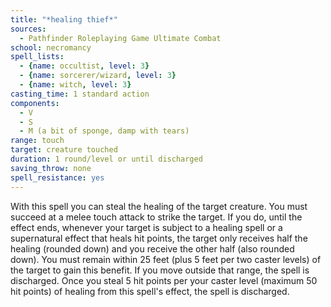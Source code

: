 ```yaml
---
title: "*healing thief*"
sources:
  - Pathfinder Roleplaying Game Ultimate Combat
school: necromancy
spell_lists:
  - {name: occultist, level: 3}
  - {name: sorcerer/wizard, level: 3}
  - {name: witch, level: 3}
casting_time: 1 standard action
components:
  - V
  - S
  - M (a bit of sponge, damp with tears)
range: touch
target: creature touched
duration: 1 round/level or until discharged
saving_throw: none
spell_resistance: yes
---
```


With this spell you can steal the healing of the target creature. You must succeed at a melee touch attack to strike the target. If you do, until the effect ends, whenever your target is subject to a healing spell or a supernatural effect that heals hit points, the target only receives half the healing (rounded down) and you receive the other half (also rounded down). You must remain within 25 feet (plus 5 feet per two caster levels) of the target to gain this benefit. If you move outside that range, the spell is discharged. Once you steal 5 hit points per your caster level (maximum 50 hit points) of healing from this spell's effect, the spell is discharged.

